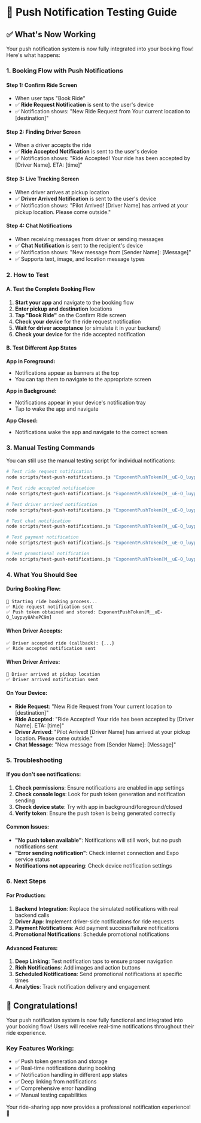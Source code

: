 # 🚀 Push Notification Testing Guide

## ✅ **What's Now Working**

Your push notification system is now fully integrated into your booking flow! Here's what happens:

### **1. Booking Flow with Push Notifications**

#### **Step 1: Confirm Ride Screen**
- When user taps "Book Ride"
- ✅ **Ride Request Notification** is sent to the user's device
- ✅ Notification shows: "New Ride Request from Your current location to [destination]"

#### **Step 2: Finding Driver Screen**
- When a driver accepts the ride
- ✅ **Ride Accepted Notification** is sent to the user's device
- ✅ Notification shows: "Ride Accepted! Your ride has been accepted by [Driver Name]. ETA: [time]"

#### **Step 3: Live Tracking Screen**
- When driver arrives at pickup location
- ✅ **Driver Arrived Notification** is sent to the user's device
- ✅ Notification shows: "Pilot Arrived! [Driver Name] has arrived at your pickup location. Please come outside."

#### **Step 4: Chat Notifications**
- When receiving messages from driver or sending messages
- ✅ **Chat Notification** is sent to the recipient's device
- ✅ Notification shows: "New message from [Sender Name]: [Message]"
- ✅ Supports text, image, and location message types

### **2. How to Test**

#### **A. Test the Complete Booking Flow**

1. **Start your app** and navigate to the booking flow
2. **Enter pickup and destination** locations
3. **Tap "Book Ride"** on the Confirm Ride screen
4. **Check your device** for the ride request notification
5. **Wait for driver acceptance** (or simulate it in your backend)
6. **Check your device** for the ride accepted notification

#### **B. Test Different App States**

**App in Foreground:**
- Notifications appear as banners at the top
- You can tap them to navigate to the appropriate screen

**App in Background:**
- Notifications appear in your device's notification tray
- Tap to wake the app and navigate

**App Closed:**
- Notifications wake the app and navigate to the correct screen

### **3. Manual Testing Commands**

You can still use the manual testing script for individual notifications:

```bash
# Test ride request notification
node scripts/test-push-notifications.js "ExponentPushToken[M__uE-O_luypvy8AhePC9m]" ride_request

# Test ride accepted notification
node scripts/test-push-notifications.js "ExponentPushToken[M__uE-O_luypvy8AhePC9m]" ride_accepted

# Test driver arrived notification
node scripts/test-push-notifications.js "ExponentPushToken[M__uE-O_luypvy8AhePC9m]" ride_arrived

# Test chat notification
node scripts/test-push-notifications.js "ExponentPushToken[M__uE-O_luypvy8AhePC9m]" chat

# Test payment notification
node scripts/test-push-notifications.js "ExponentPushToken[M__uE-O_luypvy8AhePC9m]" payment

# Test promotional notification
node scripts/test-push-notifications.js "ExponentPushToken[M__uE-O_luypvy8AhePC9m]" promo
```

### **4. What You Should See**

#### **During Booking Flow:**
```
🚀 Starting ride booking process...
✅ Ride request notification sent
✅ Push token obtained and stored: ExponentPushToken[M__uE-O_luypvy8AhePC9m]
```

#### **When Driver Accepts:**
```
✅ Driver accepted ride (callback): {...}
✅ Ride accepted notification sent
```

#### **When Driver Arrives:**
```
🚗 Driver arrived at pickup location
✅ Driver arrived notification sent
```

#### **On Your Device:**
- **Ride Request**: "New Ride Request from Your current location to [destination]"
- **Ride Accepted**: "Ride Accepted! Your ride has been accepted by [Driver Name]. ETA: [time]"
- **Driver Arrived**: "Pilot Arrived! [Driver Name] has arrived at your pickup location. Please come outside."
- **Chat Message**: "New message from [Sender Name]: [Message]"

### **5. Troubleshooting**

#### **If you don't see notifications:**

1. **Check permissions**: Ensure notifications are enabled in app settings
2. **Check console logs**: Look for push token generation and notification sending
3. **Check device state**: Try with app in background/foreground/closed
4. **Verify token**: Ensure the push token is being generated correctly

#### **Common Issues:**

- **"No push token available"**: Notifications will still work, but no push notifications sent
- **"Error sending notification"**: Check internet connection and Expo service status
- **Notifications not appearing**: Check device notification settings

### **6. Next Steps**

#### **For Production:**

1. **Backend Integration**: Replace the simulated notifications with real backend calls
2. **Driver App**: Implement driver-side notifications for ride requests
3. **Payment Notifications**: Add payment success/failure notifications
4. **Promotional Notifications**: Schedule promotional notifications

#### **Advanced Features:**

1. **Deep Linking**: Test notification taps to ensure proper navigation
2. **Rich Notifications**: Add images and action buttons
3. **Scheduled Notifications**: Send promotional notifications at specific times
4. **Analytics**: Track notification delivery and engagement

## 🎉 **Congratulations!**

Your push notification system is now fully functional and integrated into your booking flow! Users will receive real-time notifications throughout their ride experience.

### **Key Features Working:**
- ✅ Push token generation and storage
- ✅ Real-time notifications during booking
- ✅ Notification handling in different app states
- ✅ Deep linking from notifications
- ✅ Comprehensive error handling
- ✅ Manual testing capabilities

Your ride-sharing app now provides a professional notification experience! 🚀

